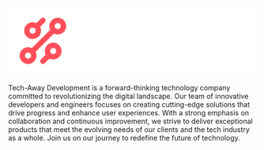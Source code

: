 <picture>
 <source media="(prefers-color-scheme: dark)" srcset="tech-away-development-github-organisation-logo-dark-01.png">
 <source media="(prefers-color-scheme: light)" srcset="tech-away-development-github-organisation-logo-dark-01.png">
 <img alt="YOUR-ALT-TEXT" src="tech-away-development-github-organisation-logo-dark-01.png">
</picture>

Tech-Away Development is a forward-thinking technology company committed to revolutionizing the digital landscape. Our team of innovative developers and engineers focuses on creating cutting-edge solutions that drive progress and enhance user experiences. With a strong emphasis on collaboration and continuous improvement, we strive to deliver exceptional products that meet the evolving needs of our clients and the tech industry as a whole. Join us on our journey to redefine the future of technology.

<!--

**Here are some ideas to get you started:**

🙋‍♀️ A short introduction - what is your organization all about?
🌈 Contribution guidelines - how can the community get involved?
👩‍💻 Useful resources - where can the community find your docs? Is there anything else the community should know?
🍿 Fun facts - what does your team eat for breakfast?
🧙 Remember, you can do mighty things with the power of [Markdown](https://docs.github.com/github/writing-on-github/getting-started-with-writing-and-formatting-on-github/basic-writing-and-formatting-syntax)
-->
